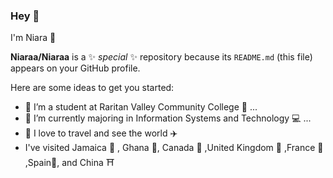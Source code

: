 ### Hey 👋
I'm Niara 💋

**Niaraa/Niaraa** is a ✨ _special_ ✨ repository because its `README.md` (this file) appears on your GitHub profile.

Here are some ideas to get you started:

- 🔭 I’m a student at Raritan Valley Community College 📖 ...
- 🌱 I’m currently majoring in Information Systems and Technology 💻 ...
- 🌴 I love to travel and see the world ✈️
- I've visited Jamaica 🌴 ,  Ghana 🎋, Canada 🍁 ,United Kingdom 🏰 ,France 🗼 ,Spain🏰, and China ⛩️ 
